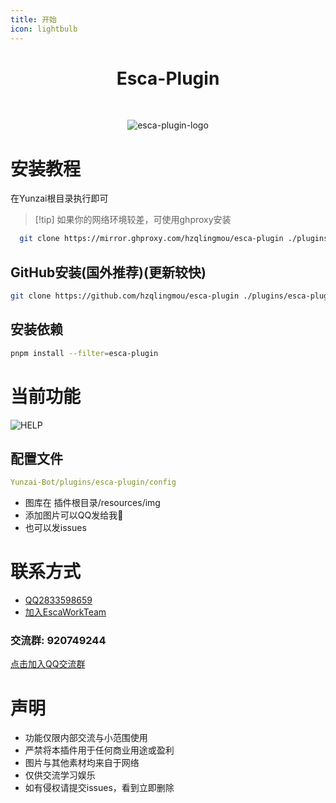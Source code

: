 ```yaml
---
title: 开始
icon: lightbulb
---
```


<div align="center">

# Esca-Plugin

<br>

![esca-plugin-logo](http://pi.escaped.icu/1.png)

</div>

# 安装教程
在Yunzai根目录执行即可
> [!tip] 如果你的网络环境较差，可使用ghproxy安装
``` bash
  git clone https://mirror.ghproxy.com/hzqlingmou/esca-plugin ./plugins/esca-plugin
```

## GitHub安装(国外推荐)(更新较快)
``` bash
git clone https://github.com/hzqlingmou/esca-plugin ./plugins/esca-plugin
```
## 安装依赖
``` bash
pnpm install --filter=esca-plugin
```

# 当前功能
![HELP](http://doc.escaped.icu)

## 配置文件
``` yaml
Yunzai-Bot/plugins/esca-plugin/config
```

- 图库在 插件根目录/resources/img
- 添加图片可以QQ发给我🌚
- 也可以发issues

# 联系方式
- [QQ2833598659](https://qm.qq.com/q/G0y1D5vYqc)
- [加入EscaWorkTeam](http://qm.qq.com/cgi-bin/qm/qr?_wv=1027&k=ux13uh14gzHEIqZZWTXsOxWmWKoFBdDy&authKey=iK2gSwrO6QNJSNVuGcbOjuDpMxQW9%2FuuhpqGC4Twyh5Su1pRXyv6Au2rjLOYZcQU&noverify=0&group_code=274549827)
### 交流群: 920749244
[点击加入QQ交流群](http://qm.qq.com/cgi-bin/qm/qr?_wv=1027&k=Zm9GCAQuT9Nj5WbgsbkKxzCIqevfkHZd&authKey=Xn6kpXKqUQPS9TWU0atP8%2FZ9Ig9rPpNbQpdt4ZA0jxIQtZmlN8vCVXQXia9CB5Op&noverify=0&group_code=920749244)

# 声明
- 功能仅限内部交流与小范围使用
- 严禁将本插件用于任何商业用途或盈利
- 图片与其他素材均来自于网络
- 仅供交流学习娱乐
- 如有侵权请提交issues，看到立即删除

